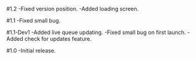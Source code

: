 #1.2
-Fixed version position.
-Added loading screen.

#1.1
-Fixed small bug.

#1.1-Dev1
-Added live queue updating.
-Fixed small bug on first launch.
-Added check for updates feature.

#1.0
-Initial release.